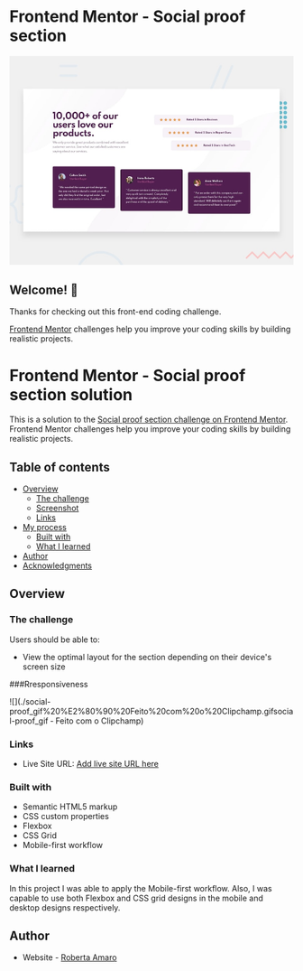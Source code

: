 # Frontend Mentor - Social proof section

![Design preview for the Social proof section coding challenge](./design/desktop-preview.jpg)

## Welcome! 👋

Thanks for checking out this front-end coding challenge.

[Frontend Mentor](https://www.frontendmentor.io) challenges help you improve your coding skills by building realistic projects.
# Frontend Mentor - Social proof section solution

This is a solution to the [Social proof section challenge on Frontend Mentor](https://www.frontendmentor.io/challenges/social-proof-section-6e0qTv_bA). Frontend Mentor challenges help you improve your coding skills by building realistic projects. 

## Table of contents

- [Overview](#overview)
  - [The challenge](#the-challenge)
  - [Screenshot](#screenshot)
  - [Links](#links)
- [My process](#my-process)
  - [Built with](#built-with)
  - [What I learned](#what-i-learned)
- [Author](#author)
- [Acknowledgments](#acknowledgments)



## Overview

### The challenge

Users should be able to:

- View the optimal layout for the section depending on their device's screen size

###Rresponsiveness

![](./social-proof_gif%20%E2%80%90%20Feito%20com%20o%20Clipchamp.gifsocial-proof_gif ‐ Feito com o Clipchamp)



### Links


- Live Site URL: [Add live site URL here](https://robs-am.github.io/social-proof-section/)



### Built with

- Semantic HTML5 markup
- CSS custom properties
- Flexbox
- CSS Grid
- Mobile-first workflow



### What I learned

In this project I was able to apply the Mobile-first workflow. Also, I was capable to use both Flexbox and CSS grid designs in the mobile and desktop designs respectively.



## Author

- Website - [Roberta Amaro](https://github.com/robs-am)





